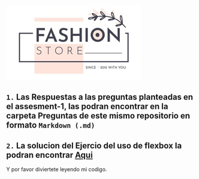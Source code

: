 ![logo](logo.png)

## `1.` Las Respuestas a las preguntas planteadas en el assesment-1, las podran encontrar en la carpeta Preguntas de este mismo repositorio en formato `Markdown (.md)`

## `2.` La solucion del Ejercio del uso de flexbox la podran encontrar [Aqui](https://github.com/juanbernalcode/assesment-1_flexbox)

Y por favor diviertete leyendo mi codigo. 